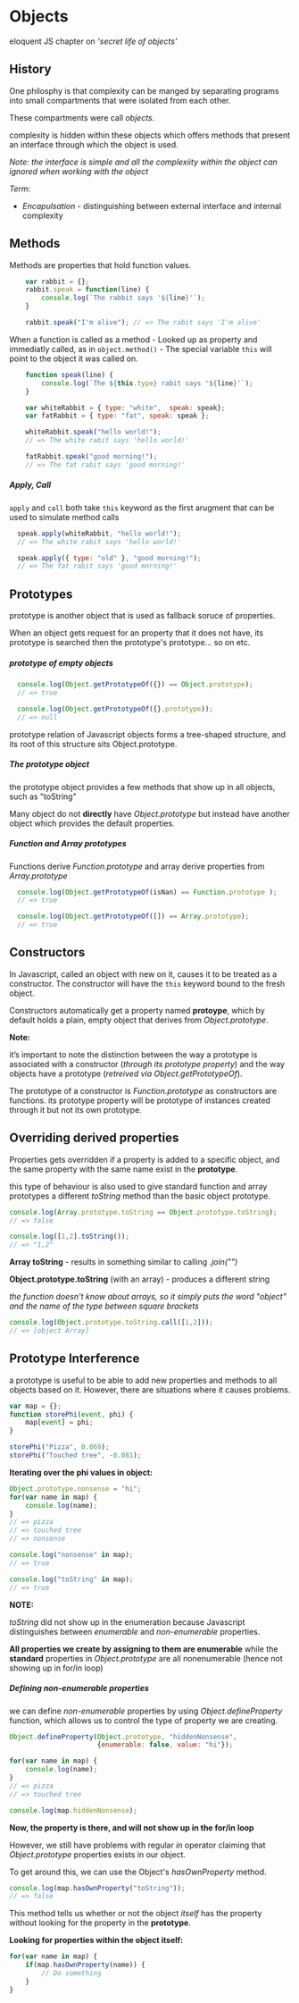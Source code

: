 # Objects

eloquent JS chapter on *'secret life of objects'*

## History

One philosphy is that complexity can be manged by separating programs
into small compartments that were isolated from each other.

These compartments were call _objects_.

complexity is hidden within these objects which offers methods that present an 
interface through which the object is used.

*Note:* _the interface is simple and all the complexiity within the object can
ignored when working with the object_

*Term*:
* *Encapulsation* - distinguishing between external interface and internal complexity 


## Methods

Methods are properties that hold function values.

``` javascript
    var rabbit = {};
    rabbit.speak = function(line) {
        console.log(`The rabbit says '${line}'`);
    }

    rabbit.speak("I'm alive"); // => The rabit says 'I'm alive' 

```

When a function is called as a method - Looked up as property and immediatly called,
as in `object.method()` - The special variable `this` will point to the object it was
called on.

``` javascript
    function speak(line) {
        console.log(`The ${this.type} rabit says '${line}'`);
    }

    var whiteRabbit = { type: "white",  speak: speak};
    var fatRabbit = { type: "fat", speak: speak };

    whiteRabbit.speak("hello world!"); 
    // => The white rabit says 'hello world!'

    fatRabbit.speak("good morning!"); 
    // => The fat rabit says 'good morning!'
```

##### Apply, Call 

`apply` and `call` both take `this` keyword as the first arugment that can be used to 
simulate method calls

``` javascript
  speak.apply(whiteRabbit, "hello world!");
  // => The white rabit says 'hello world!'

  speak.apply({ type: "old" }, "good morning!");
  // => The fat rabit says 'good morning!'
```

## Prototypes

prototype is another object that is used as fallback soruce of properties.

When an object gets request for an property that it does not have, its prototype is searched
then the prototype's prototype... so on etc. 

##### prototype of empty objects 

``` javascript
  console.log(Object.getPrototypeOf({}) == Object.prototype);
  // => true

  console.log(Object.getPrototypeOf({}.prototype));
  // => null
```

prototype relation of Javascript objects forms a tree-shaped structure, and its root
of this structure sits Object.prototype.

##### The prototype object 

the prototype object provides a few methods that show up in all objects, such as "toString"

Many object do not **directly** have *Object.prototype* but instead have another object which
provides the default properties.


##### Function and Array prototypes

Functions derive *Function.prototype* and array derive properties from *Array.prototype*

``` javascript
  console.log(Object.getPrototypeOf(isNan) == Function.prototype );
  // => true  

  console.log(Object.getPrototypeOf([]) == Array.prototype);
  // => true
```

## Constructors

In Javascript, called an object with new on it, causes it to be treated as a
constructor. The constructor will have the `this` keyword bound to the fresh
object.

Constructors automatically get a property named **protoype**, which by default
holds a plain, empty object that derives from *Object.prototype*.

**Note:** 

it’s important to note the distinction between the way a prototype is associated
with a constructor (*through its prototype property*) and the way objects have 
a prototype (*retreived via Object.getPrototypeOf*).

The prototype of a constructor is *Function.prototype* as constructors are functions.
its prototype property will be prototype of instances created through it but not its own
prototype.

## Overriding derived properties

Properties gets overridden if a property is added to a specific object, and the same
property with the same name exist in the **prototype**. 

this type of behaviour is also used to give standard function and array prototypes a different
*toString* method than the basic object prototype.

``` javascript
console.log(Array.prototype.toString == Object.prototype.toString); 
// => false

console.log([1,2].toString());
// => "1,2"
```

**Array toString** - results in something similar to calling *.join("")*

**Object.prototype.toString** (with an array) - produces a different string

*the function doesn't know about arrays, so it simply puts the word "object" and 
the name of the type between square brackets*

``` javascript
console.log(Object.prototype.toString.call([1,2])); 
// => [object Array] 
```
## Prototype Interference


a prototype is useful to be able to add new properties and methods to all objects based on it.
However, there are situations where it causes problems.

``` javascript
var map = {};
function storePhi(event, phi) {
    map[event] = phi;
}

storePhi("Pizza", 0.069);
storePhi("Touched tree", -0.081);
```

**Iterating over the phi values in object:** 

``` javascript
Object.prototype.nonsense = "hi";
for(var name in map) {
    console.log(name);
}
// => pizza 
// => touched tree 
// => nonsense 

console.log("nonsense" in map);
// => true 

console.log("toString" in map);
// => true 
```

**NOTE:** 

*toString* did not show up in the enumeration because Javascript distinguishes between 
*enumerable* and *non-enumerable* properties.

**All properties we create by assigning to them are enumerable** while the **standard** properties
in *Object.prototype* are all nonenumerable (hence not showing up in for/in loop)


##### Defining non-enumerable properties

we can define *non-enumerable* properties by using *Object.defineProperty* function, which 
allows us to control the type of property we are creating.

``` javascript
Object.defineProperty(Object.prototype, "hiddenNonsense",
                      {enumerable: false, value: "hi"});

for(var name in map) {
    console.log(name);
}
// => pizza 
// => touched tree 

console.log(map.hiddenNonsense);
```

**Now, the property is there, and will not show up in the for/in loop**

However, we still have problems with regular *in* operator claiming that 
*Object.prototype* properties exists in our object.

To get around this, we can use the Object's *hasOwnProperty* method.


``` javascript
console.log(map.hasOwnProperty("toString"));
// => false 
```

This method tells us whether or not the object *itself* has the property without
looking for the property in the **prototype**.

**Looking for properties within the object itself:**

``` javascript
for(var name in map) {
    if(map.hasOwnProperty(name)) {
        // Do something
    }
}
```

